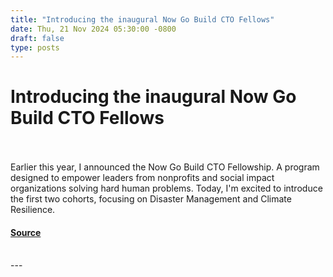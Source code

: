 ```yaml
---
title: "Introducing the inaugural Now Go Build CTO Fellows"
date: Thu, 21 Nov 2024 05:30:00 -0800
draft: false
type: posts
---
```

# Introducing the inaugural Now Go Build CTO Fellows

<br/>

<br/>
Earlier this year, I announced the Now Go Build CTO Fellowship. A program designed to empower leaders from nonprofits and social impact organizations solving hard human problems. Today, I'm excited to introduce the first two cohorts, focusing on Disaster Management and Climate Resilience.

#### [Source](https://www.allthingsdistributed.com/2024/11/introducing-the-now-go-build-cto-fellows.html?utm_campaign=inbound&utm_source=rss)

<br/>
---
